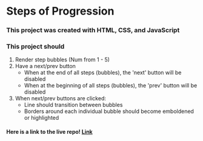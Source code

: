 # Steps of Progression

### This project was created with HTML, CSS, and JavaScript

### This project should

1. Render step bubbles (Num from 1 - 5)
1. Have a next/prev button
   - When at the end of all steps (bubbles), the 'next' button will be disabled
   - When at the beginning of all steps (bubbles), the 'prev' button will be disabled
1. When next/prev buttons are clicked:
   - Line should transition between bubbles
   - Borders around each individual bubble should become emboldened or highlighted

#### Here is a link to the live repo! [Link](https://kelecanal.github.io/progress-steps/)
